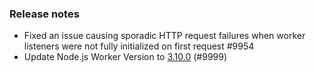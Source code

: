 ### Release notes

<!-- Please add your release notes in the following format:
- My change description (#PR)
-->
- Fixed an issue causing sporadic HTTP request failures when worker listeners were not fully initialized on first request #9954
- Update Node.js Worker Version to [3.10.0](https://github.com/Azure/azure-functions-nodejs-worker/releases/tag/v3.10.0) (#9999)
